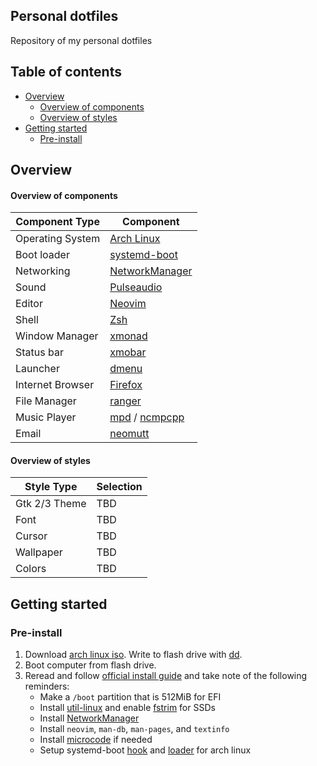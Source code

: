 ## Personal dotfiles
Repository of my personal dotfiles

## Table of contents
* [Overview](#overview)
    * [Overview of components](#overview-of-components)
    * [Overview of styles](#overview-of-styles)
* [Getting started](#getting-started)
    * [Pre-install](#pre-install)

## Overview
#### Overview of components
| Component Type   | Component                                |
|------------------|------------------------------------------|
| Operating System | [Arch Linux](https://www.archlinux.org/) |
| Boot loader      | [systemd-boot](https://wiki.archlinux.org/index.php/Systemd-boot) |
| Networking       | [NetworkManager](https://wiki.archlinux.org/index.php/NetworkManager) |
| Sound            | [Pulseaudio](https://wiki.archlinux.org/index.php/PulseAudio) |
| Editor           | [Neovim](https://wiki.archlinux.org/index.php/Neovim) |
| Shell            | [Zsh](https://wiki.archlinux.org/index.php/Zsh) |
| Window Manager   | [xmonad](https://wiki.archlinux.org/index.php/Xmonad) |
| Status bar       | [xmobar](https://wiki.archlinux.org/index.php/Xmonad) |
| Launcher         | [dmenu](https://wiki.archlinux.org/index.php/Dmenu) |
| Internet Browser | [Firefox](https://wiki.archlinux.org/index.php/Firefox) |
| File Manager     | [ranger](https://wiki.archlinux.org/index.php/Ranger) |
| Music Player     | [mpd](https://wiki.archlinux.org/index.php/Music_Player_Daemon) / [ncmpcpp](https://wiki.archlinux.org/index.php/Ncmpcpp) |
| Email            | [neomutt](https://wiki.archlinux.org/index.php/Mutt) |

#### Overview of styles
| Style Type | Selection |
|------------|-----------|
| Gtk 2/3 Theme | TBD |
| Font | TBD |
| Cursor | TBD |
| Wallpaper | TBD |
| Colors | TBD |



## Getting started
### Pre-install
1. Download [arch linux iso](https://www.archlinux.org/download/). Write to flash drive with [dd](https://wiki.archlinux.org/index.php/USB_flash_installation_media#Using_dd).
2. Boot computer from flash drive.
3. Reread and follow [official install guide](https://wiki.archlinux.org/index.php/Installation_guide) and take note of the following reminders:
    * Make a `/boot` partition that is 512MiB for EFI
    * Install [util-linux](https://www.archlinux.org/packages/?name=util-linux) and enable [fstrim](https://wiki.archlinux.org/index.php/Solid_state_drive#Periodic_TRIM) for SSDs
    * Install [NetworkManager](https://wiki.archlinux.org/index.php/NetworkManager)
    * Install `neovim`, `man-db`, `man-pages`, and `textinfo`
    * Install [microcode](https://wiki.archlinux.org/index.php/Microcode) if needed
    * Setup systemd-boot [hook](https://wiki.archlinux.org/index.php/Systemd-boot#Automatic_update) and [loader](https://wiki.archlinux.org/index.php/Systemd-boot#Adding_loaders) for arch linux
